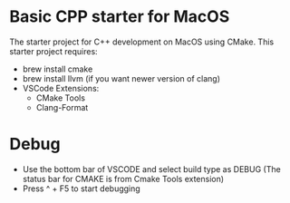 # Basic CPP starter for MacOS

The starter project for C++ development on MacOS using CMake. This starter project requires:

- brew install cmake
- brew install llvm (if you want newer version of clang)
- VSCode Extensions: 
  - CMake Tools
  - Clang-Format

# Debug
- Use the bottom bar of VSCODE and select build type as DEBUG (The status bar for CMAKE is from Cmake Tools extension)
- Press ^ + F5 to start debugging
